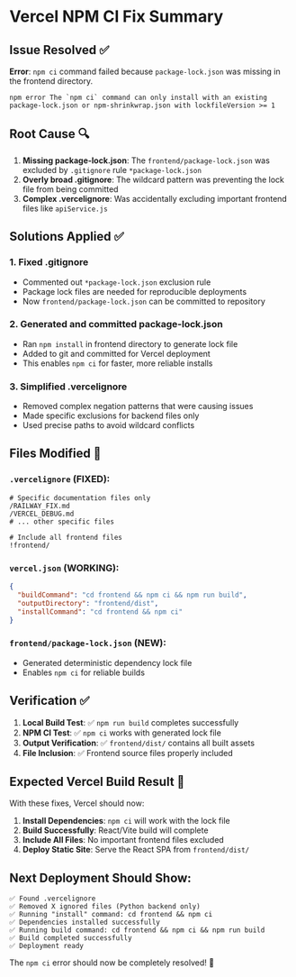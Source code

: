 # Vercel NPM CI Fix Summary

## Issue Resolved ✅

**Error**: `npm ci` command failed because `package-lock.json` was missing in the frontend directory.

```
npm error The `npm ci` command can only install with an existing package-lock.json or npm-shrinkwrap.json with lockfileVersion >= 1
```

## Root Cause 🔍

1. **Missing package-lock.json**: The `frontend/package-lock.json` was excluded by `.gitignore` rule `*package-lock.json`
2. **Overly broad .gitignore**: The wildcard pattern was preventing the lock file from being committed
3. **Complex .vercelignore**: Was accidentally excluding important frontend files like `apiService.js`

## Solutions Applied ✅

### 1. **Fixed .gitignore**

- Commented out `*package-lock.json` exclusion rule
- Package lock files are needed for reproducible deployments
- Now `frontend/package-lock.json` can be committed to repository

### 2. **Generated and committed package-lock.json**

- Ran `npm install` in frontend directory to generate lock file
- Added to git and committed for Vercel deployment
- This enables `npm ci` for faster, more reliable installs

### 3. **Simplified .vercelignore**

- Removed complex negation patterns that were causing issues
- Made specific exclusions for backend files only
- Used precise paths to avoid wildcard conflicts

## Files Modified 📝

### **`.vercelignore`** (FIXED):

```
# Specific documentation files only
/RAILWAY_FIX.md
/VERCEL_DEBUG.md
# ... other specific files

# Include all frontend files
!frontend/
```

### **`vercel.json`** (WORKING):

```json
{
  "buildCommand": "cd frontend && npm ci && npm run build",
  "outputDirectory": "frontend/dist",
  "installCommand": "cd frontend && npm ci"
}
```

### **`frontend/package-lock.json`** (NEW):

- Generated deterministic dependency lock file
- Enables `npm ci` for reliable builds

## Verification ✅

1. **Local Build Test**: ✅ `npm run build` completes successfully
2. **NPM CI Test**: ✅ `npm ci` works with generated lock file
3. **Output Verification**: ✅ `frontend/dist/` contains all built assets
4. **File Inclusion**: ✅ Frontend source files properly included

## Expected Vercel Build Result 🚀

With these fixes, Vercel should now:

1. **Install Dependencies**: `npm ci` will work with the lock file
2. **Build Successfully**: React/Vite build will complete
3. **Include All Files**: No important frontend files excluded
4. **Deploy Static Site**: Serve the React SPA from `frontend/dist/`

## Next Deployment Should Show:

```
✅ Found .vercelignore
✅ Removed X ignored files (Python backend only)
✅ Running "install" command: cd frontend && npm ci
✅ Dependencies installed successfully
✅ Running build command: cd frontend && npm ci && npm run build
✅ Build completed successfully
✅ Deployment ready
```

The `npm ci` error should now be completely resolved! 🎉
